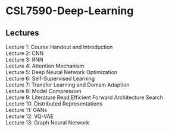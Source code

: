 # CSL7590-Deep-Learning

## Lectures
Lecture 1: Course Handout and Introduction <br>
Lecture 2: CNN <br>
Lecture 3: RNN <br>
Lecture 4: Attention Mechanism <br>
Lecture 5: Deep Neural Network Optimization <br>
Lecture 6: Self-Supervised Learning <br>
Lecture 7: Transfer Learning and Domain Adaption <br>
Lecture 8: Model Compression <br>
Lecture 9: Literature Read:Efficient Forward Architecture Search <br>
Lecture 10: Distributed Representations <br>
Lecture 11: GANs <br>
Lecture 12: VQ-VAE <br>
Lecture 13: Graph Neural Network <br>

